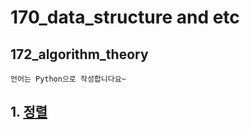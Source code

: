 # 170_data_structure and etc
## 172_algorithm_theory

    언어는 Python으로 작성합니다요~



## 1. [정렬](172_02_Sort/README.md)